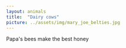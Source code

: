 ```yaml
---
layout: animals
title:  "Dairy cows"
picture: ../assets/img/mary_joe_belties.jpg
---
```


Papa's bees make the best honey
